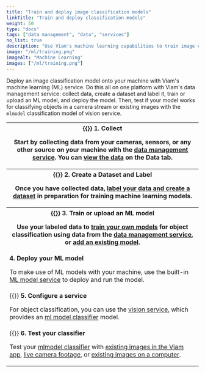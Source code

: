 ```yaml
---
title: "Train and deploy image classification models"
linkTitle: "Train and deploy classification models"
weight: 50
type: "docs"
tags: ["data management", "data", "services"]
no_list: true
description: "Use Viam's machine learning capabilities to train image classification models and deploy these models to your machines."
image: "/ml/training.png"
imageAlt: "Machine Learning"
images: ["/ml/training.png"]
---
```


Deploy an image classification model onto your machine with Viam's machine learning (ML) service.
Do this all on one platform with Viam's data management service: collect data, create a dataset and label it, train or upload an ML model, and deploy the model.
Then, test if your model works for classifying objects in a camera stream or existing images with the `mlmodel` classification model of vision service.

<table>
  <tr>
    <th>{{<imgproc src="/ml/collect.svg" class="fill alignright" style="max-width: 300px" declaredimensions=true alt="Collect data">}}
      <b>1. Collect</b>
      <p>Start by collecting data from your cameras, sensors, or any other source on your machine with the <a href="/data/">data management service</a>. You can <a href="/data/view/">view the data</a> on the <b>Data tab</b>.</p>
    </th>
  </tr>
  <tr>
    <th>{{<imgproc src="/ml/label.svg" class="fill alignleft" style="max-width: 300px" declaredimensions=true alt="Label data">}}
      <b>2. Create a Dataset and Label</b>
      <p>Once you have collected data, <a href="/data/dataset/">label your data and create a dataset</a> in preparation for training machine learning models.</p>
    </th>
  </tr>
  <tr>
    <th>{{<imgproc src="/ml/train.svg" class="fill alignright" style="max-width: 300px" declaredimensions=true alt="Train models">}}
      <b>3. Train or upload an ML model</b>
      <p>Use your labeled data to <a href="/ml/train-model/">train your own models</a> for object classification using data from the <a href="/data/">data management service</a>, or <a href="/ml/upload-model/">add an existing model</a>.</p>
    </th>
  </tr>
  <tr>
    <td>
      <b>4. Deploy your ML model</b>
      <p>To make use of ML models with your machine, use the built-in <a href="/ml/">ML model service</a> to deploy and run the model.</p>
    </td>
  </tr>
  <tr>
    <td>{{<imgproc src="/ml/configure.svg" class="fill alignleft" style="max-width: 300px" declaredimensions=true alt="Configure a service">}}
      <b>5. Configure a service</b>
      <p>For object classification, you can use the <a href="/ml/vision/">vision service</a>, which provides an <a href="/ml/vision/classification/#configure-an-mlmodel-classifier">ml model classifier</a> model.</p>
</td>
  </tr>
  <tr>
    <td>{{<imgproc src="ml/deploy.svg" class="fill alignright" style="max-width: 300px" declaredimensions=true alt="Deploy your model">}}
      <b>6. Test your classifier</b>
      <p>Test your <a href="/ml/vision/classification/#test-your-classifier">mlmodel classifier</a> with <a href="/ml/vision/classification/#existing-images-in-the-cloud">existing images in the Viam app</a>, <a href="/ml/vision/classification/#live-camera-footage">live camera footage,</a> or <a href="/ml/vision/classification/#existing-images-on-your-machine">existing images on a computer</a>.</p>
    </td>
  </tr>
</table>
